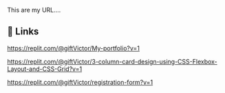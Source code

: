 This are my URL....
## 🔗 Links
https://replit.com/@giftVictor/My-portfolio?v=1



https://replit.com/@giftVictor/3-column-card-design-using-CSS-Flexbox-Layout-and-CSS-Grid?v=1



https://replit.com/@giftVictor/registration-form?v=1
